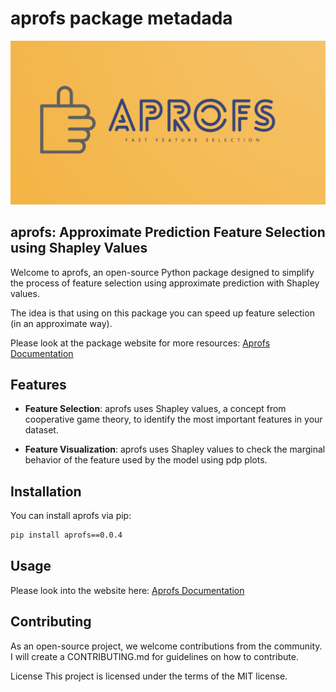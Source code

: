 # aprofs package metadada

![Alt text](./docs/logo.png)

## aprofs: Approximate Prediction Feature Selection using Shapley Values

Welcome to aprofs, an open-source Python package designed to simplify the process of feature selection using approximate prediction with Shapley values.

The idea is that using on this package you can speed up feature selection (in an approximate way).

Please look at the package website for more resources: [Aprofs Documentation](https://blewy.github.io/aprofs/)

## Features

- **Feature Selection**: aprofs uses Shapley values, a concept from cooperative game theory, to identify the most important features in your dataset.

- **Feature Visualization**: aprofs uses Shapley values to check the marginal behavior of the feature used by the model using pdp plots.

## Installation
You can install aprofs via pip:

```bash
pip install aprofs==0.0.4
```

## Usage
Please look into the website here: [Aprofs Documentation](https://blewy.github.io/aprofs/)

## Contributing
As an open-source project, we welcome contributions from the community. I will create a CONTRIBUTING.md for guidelines on how to contribute.

License
This project is licensed under the terms of the MIT license.
